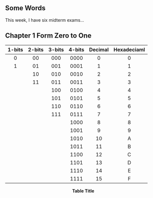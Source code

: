 ## Some Words
This week, I have six midterm exams...

## Chapter 1 Form Zero to One
| 1-bits | 2-bits | 3-bits | 4-bits | Decimal | Hexadeciaml |
|:--------:|:--------:|:--------:|:--------:|:--------:|:--------:|
| 0 | 00 | 000 | 0000 | 0 | 0 |
| 1 | 01 | 001 | 0001 | 1 | 1 |
|   | 10 | 010 | 0010 | 2 | 2 |
|   | 11 | 011 | 0011 | 3 | 3 |
|   |    | 100 | 0100 | 4 | 4 |
|   |    | 101 | 0101 | 5 | 5 |
|   |    | 110 | 0110 | 6 | 6 |
|   |    | 111 | 0111 | 7 | 7 |
|   |    |     | 1000 | 8 | 8 |
|   |    |     | 1001 | 9 | 9 |
|   |    |     | 1010 | 10 | A |
|   |    |     | 1011 | 11 | B |
|   |    |     | 1100 | 12 | C |
|   |    |     | 1101 | 13 | D | 
|   |    |     | 1110 | 14 | E |
|   |    |     | 1111 | 15 | F |
<p align="center"><b>Table Title</b></p>

